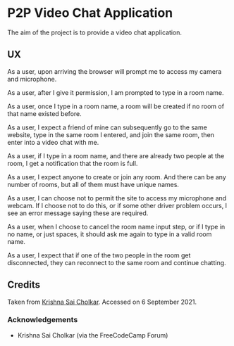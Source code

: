 # P2P Video Chat Application

The aim of the project is to provide a video chat application.

## UX

As a user, upon arriving the browser will prompt me to access my camera and microphone.

As a user, after I give it permission, I am prompted to type in a room name.

As a user, once I type in a room name, a room will be created if no room of that name existed before.

As a user, I expect a friend of mine can subsequently go to the same website, type in the same room I entered, and join the same room, then enter into a video chat with me.

As a user, if I type in a room name, and there are already two people at the room, I get a notification that the room is full.

As a user, I expect anyone to create or join any room.  And there can be any number of rooms, but all of them must have unique names.

As a user, I can choose not to permit the site to access my microphone and webcam.  If I choose not to do this, or if some other driver problem occurs, I see an error message saying these are required.

As a user, when I choose to cancel the room name input step, or if I type in no name, or just spaces, it should ask me again to type in a valid room name.

As a user, I expect that if one of the two people in the room get disconnected, they can reconnect to the same room and continue chatting.

## Credits

Taken from [Krishna Sai Cholkar](https://github.com/Krishnasai3cks/Video-Calling-App).  Accessed on 6 September 2021.

### Acknowledgements

- Krishna Sai Cholkar (via the FreeCodeCamp Forum)
